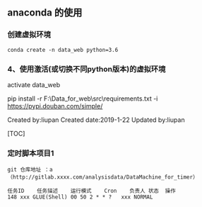 
## anaconda 的使用
### 创建虚拟环境
```
conda create -n data_web python=3.6
```
### 4、使用激活(或切换不同python版本)的虚拟环境
activate data_web

pip install -r F:\Data_for_web\src\requirements.txt  -i https://pypi.douban.com/simple/ 


Created by:liupan
Created date:2019-1-22
Updated by:liupan


[TOC]
### 定时脚本项目1
	git 仓库地址 ：a（http://gitlab.xxxx.com/analysisdata/DataMachine_for_timer）

```
任务ID	任务描述	运行模式	Cron	负责人	状态	操作
148	xxx	GLUE(Shell)	00 50 2 * * ?	xxx	NORMAL	
```
 






